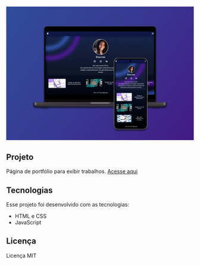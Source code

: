 ![](./imgs/portifolio.png)

## Projeto
Página de portfólio para exibir trabalhos.
[Acesse aqui]()

## Tecnologias
Esse projeto foi desenvolvido com as tecnologias:

- HTML e CSS
- JavaScript

## Licença
Licença MIT